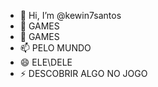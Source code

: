 - 👋 Hi, I’m @kewin7santos
- 👀 GAMES
- 🌱 GAMES
- 📫 PELO MUNDO
- 😄 ELE\DELE
- ⚡ DESCOBRIR ALGO NO JOGO

<!---
kewin7santos/kewin7santos is a ✨ special ✨ repository because its `README.md` (this file) appears on your GitHub profile.
You can click the Preview link to take a look at your changes.
--->
